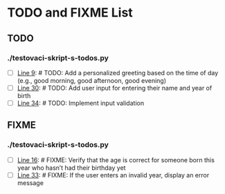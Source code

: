 # TODO and FIXME List

## TODO

### ./testovaci-skript-s-todos.py
- [ ] [Line 9](./testovaci-skript-s-todos.py#L9):     # TODO: Add a personalized greeting based on the time of day (e.g., good morning, good afternoon, good evening)
- [ ] [Line 30](./testovaci-skript-s-todos.py#L30):     # TODO: Add user input for entering their name and year of birth
- [ ] [Line 34](./testovaci-skript-s-todos.py#L34):     # TODO: Implement input validation

## FIXME

### ./testovaci-skript-s-todos.py
- [ ] [Line 16](./testovaci-skript-s-todos.py#L16):     # FIXME: Verify that the age is correct for someone born this year who hasn’t had their birthday yet
- [ ] [Line 33](./testovaci-skript-s-todos.py#L33):     # FIXME: If the user enters an invalid year, display an error message
